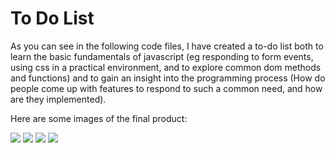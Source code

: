 # To Do List
As you can see in the following code files, I have created a to-do list both to learn the basic fundamentals of javascript (eg responding to form events, using css in a practical environment, and 
to explore common dom methods and functions) and to gain an insight into the programming process (How do people come up with features to respond to such a common need, and how are they implemented).

Here are some images of the final product:

<img src="./images/img1">
<img src="./images/img2">
<img src="./images/img3">
<img src="./images/img4">